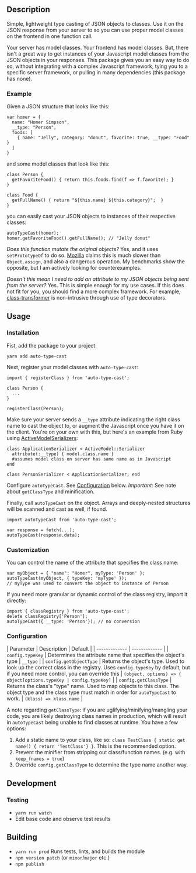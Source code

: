 ## Description

Simple, lightweight type casting of JSON objects to classes. Use it on the JSON response from your server to so you can use proper model classes on the frontend in one function call.

Your server has model classes. Your frontend has model classes. But, there isn't a great way to get instances of your Javascript model classes from the JSON objects in your responses. This package gives you an easy way to do so, without integrating with a complex Javascript framework, tying you to a specific server framework, or pulling in many dependencies (this package has none).

### Example

Given a JSON structure that looks like this:

```
var homer = {
  name: "Homer Simpson",
  __type: "Person",
  foods: [
    { name: "Jelly", category: "donut", favorite: true, __type: "Food" }
  ]
}
```

and some model classes that look like this:

```
class Person {
  getFavoriteFood() { return this.foods.find(f => f.favorite); }
}

class Food {
  getFullName() { return "${this.name} ${this.category}";  }
}
```

you can easily cast your JSON objects to instances of their respective classes:

```
autoTypeCast(homer);
homer.getFavoriteFood().getFullName(); // "Jelly donut"
```

_Does this function mutate the original objects?_ Yes, and it uses `setPrototypeOf` to do so. [Mozilla](https://developer.mozilla.org/en-US/docs/Web/JavaScript/Reference/Global_Objects/Object/setPrototypeOf) claims this is much slower than `Object.assign`, and also a dangerous operation. My benchmarks show the opposite, but I am actively looking for counterexamples.

_Doesn't this mean I need to add an attribute to my JSON objects being sent from the server?_ Yes. This is simple enough for my use cases. If this does not fit for you, you should find a more complex framework. For example, [class-transformer](https://www.npmjs.com/package/class-transformer) is non-intrusive through use of type decorators.

## Usage
### Installation

Fist, add the package to your project:

```
yarn add auto-type-cast
```

Next, register your model classes with `auto-type-cast`:

```
import { registerClass } from 'auto-type-cast';

class Person {
  ...
}

registerClass(Person);
```

Make sure your server sends a `__type` attribute indicating the right class name to cast the object to, or augment the Javascript once you have it on the client. You're on your own with this, but here's an example from Ruby using [ActiveModelSerializers](https://github.com/rails-api/active_model_serializers):

```
class ApplicationSerializer < ActiveModel::Serializer
  attribute(:__type) { model.class.name }
  #assumes model class on server has same name as in Javascript
end

class PersonSerializer < ApplicationSerializer; end
```

Configure `autoTypeCast`. See [Configuration](#configuration) below. *Important:* See note about `getClassType` and minification.

Finally, call `autoTypeCast` on the object. Arrays and deeply-nested structures will be scanned and cast as well, if found.

```
import autoTypeCast from 'auto-type-cast';

var response = fetch(...);
autoTypeCast(response.data);
```

### Customization

You can control the name of the attribute that specifies the class name:

```
var myObject = { "name": "Homer", myType: 'Person' };
autoTypeCast(myObject, { typeKey: 'myType' });
// myType was used to convert the object to instance of Person
```

If you need more granular or dynamic control of the class registry, import it directly:

```
import { classRegistry } from 'auto-type-cast';
delete classRegistry['Person'];
autoTypeCast({ __type: 'Person'}); // no conversion
```

### Configuration

| Parameter  | Description | Default |
| ------------- | ------------- |
| `config.typeKey`  | Determines the attribute name that specifies the object's type  | `__type` |
| `config.getObjectType`  | Returns the object's type. Used to look up the correct class in the registry. Uses `config.typeKey` by default, but if you need more control, you can override this | `(object, options) => { object[options.typeKey | config.typeKey]` |
| `config.getClassType` | Returns the class's "type" name. Used to map objects to this class. The object type and the class type must match in order for `autoTypeCast` to work. | `(klass) => klass.name` |

A note regarding `getClassType`: if you are uglifying/minifying/mangling your code, you are likely destroying class names in production, which will result in `autoTypeCast` being unable to find classes at runtime. You have a few options:

1. Add a static name to your class, like so: `class TestClass { static get name() { return 'TestClass'} }`. This is the recommended option.
1. Prevent the minifier from stripping out class/function names. (e.g. with `keep_fnames = true`)
1. Override `config.getClassType` to determine the type name another way.

## Development
### Testing
- ```yarn run watch```
- Edit base code and observe test results

## Building
- ```yarn run prod``` Runs tests, lints, and builds the module
- ```npm version patch``` (or ```minor```/```major``` etc.)
- ```npm publish```
